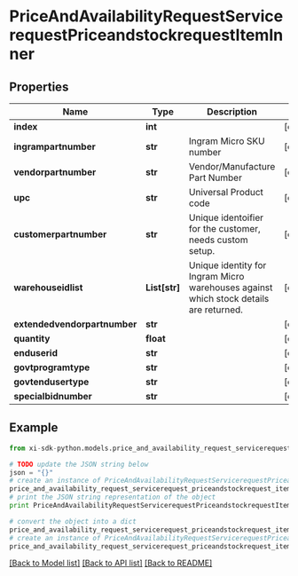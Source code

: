 # PriceAndAvailabilityRequestServicerequestPriceandstockrequestItemInner


## Properties

Name | Type | Description | Notes
------------ | ------------- | ------------- | -------------
**index** | **int** |  | [optional] 
**ingrampartnumber** | **str** | Ingram Micro SKU number | [optional] 
**vendorpartnumber** | **str** | Vendor/Manufacture Part Number | [optional] 
**upc** | **str** | Universal Product code | [optional] 
**customerpartnumber** | **str** | Unique identoifier for the customer, needs custom setup. | [optional] 
**warehouseidlist** | **List[str]** | Unique identity for Ingram Micro warehouses against which stock details are returned. | [optional] 
**extendedvendorpartnumber** | **str** |  | [optional] 
**quantity** | **float** |  | [optional] 
**enduserid** | **str** |  | [optional] 
**govtprogramtype** | **str** |  | [optional] 
**govtendusertype** | **str** |  | [optional] 
**specialbidnumber** | **str** |  | [optional] 

## Example

```python
from xi-sdk-python.models.price_and_availability_request_servicerequest_priceandstockrequest_item_inner import PriceAndAvailabilityRequestServicerequestPriceandstockrequestItemInner

# TODO update the JSON string below
json = "{}"
# create an instance of PriceAndAvailabilityRequestServicerequestPriceandstockrequestItemInner from a JSON string
price_and_availability_request_servicerequest_priceandstockrequest_item_inner_instance = PriceAndAvailabilityRequestServicerequestPriceandstockrequestItemInner.from_json(json)
# print the JSON string representation of the object
print PriceAndAvailabilityRequestServicerequestPriceandstockrequestItemInner.to_json()

# convert the object into a dict
price_and_availability_request_servicerequest_priceandstockrequest_item_inner_dict = price_and_availability_request_servicerequest_priceandstockrequest_item_inner_instance.to_dict()
# create an instance of PriceAndAvailabilityRequestServicerequestPriceandstockrequestItemInner from a dict
price_and_availability_request_servicerequest_priceandstockrequest_item_inner_form_dict = price_and_availability_request_servicerequest_priceandstockrequest_item_inner.from_dict(price_and_availability_request_servicerequest_priceandstockrequest_item_inner_dict)
```
[[Back to Model list]](../README.md#documentation-for-models) [[Back to API list]](../README.md#documentation-for-api-endpoints) [[Back to README]](../README.md)


